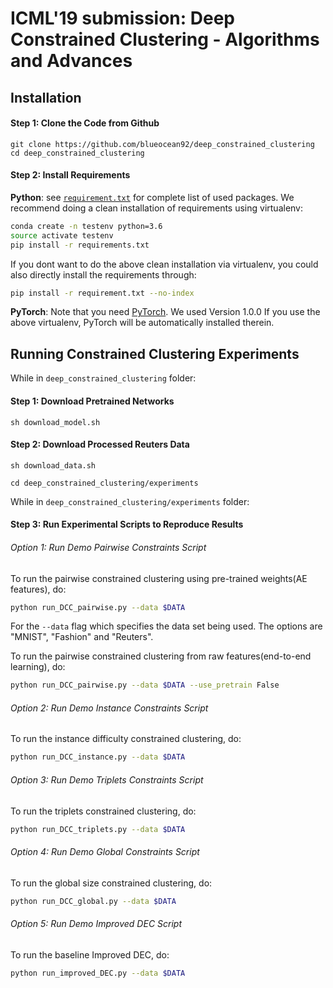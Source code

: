 # ICML'19 submission: Deep Constrained Clustering - Algorithms and Advances

## Installation

#### Step 1: Clone the Code from Github

```
git clone https://github.com/blueocean92/deep_constrained_clustering
cd deep_constrained_clustering
```




#### Step 2: Install Requirements

**Python**: see [`requirement.txt`](https://github.com/blueocean92/deep_constrained_clustering/blob/master/requirements.txt) for complete list of used packages. We recommend doing a clean installation of requirements using virtualenv:
```bash
conda create -n testenv python=3.6
source activate testenv
pip install -r requirements.txt 
```

If you dont want to do the above clean installation via virtualenv, you could also directly install the requirements through:
```bash
pip install -r requirement.txt --no-index
```

**PyTorch**: Note that you need [PyTorch](https://pytorch.org/). We used Version 1.0.0 If you use the above virtualenv, PyTorch will be automatically installed therein. 


## Running Constrained Clustering Experiments

While in `deep_constrained_clustering` folder:

#### Step 1: Download Pretrained Networks

```
sh download_model.sh
```

#### Step 2: Download Processed Reuters Data

```
sh download_data.sh
```

```
cd deep_constrained_clustering/experiments
```

While in `deep_constrained_clustering/experiments` folder:
#### Step 3: Run Experimental Scripts to Reproduce Results

###### Option 1: Run Demo Pairwise Constraints Script

To run the pairwise constrained clustering using pre-trained weights(AE features), do:
```bash
python run_DCC_pairwise.py --data $DATA
```

For the `--data` flag which specifies the data set being used. The options are "MNIST", "Fashion" and "Reuters".

To run the pairwise constrained clustering from raw features(end-to-end learning), do:
```bash
python run_DCC_pairwise.py --data $DATA --use_pretrain False
```

###### Option 2: Run Demo Instance Constraints Script

To run the instance difficulty constrained clustering, do:
```bash
python run_DCC_instance.py --data $DATA
```

###### Option 3: Run Demo Triplets Constraints Script

To run the triplets constrained clustering, do:
```bash
python run_DCC_triplets.py --data $DATA
```


###### Option 4: Run Demo Global Constraints Script

To run the global size constrained clustering, do:
```bash
python run_DCC_global.py --data $DATA
```


###### Option 5: Run Demo Improved DEC Script

To run the baseline Improved DEC, do:
```bash
python run_improved_DEC.py --data $DATA
```



